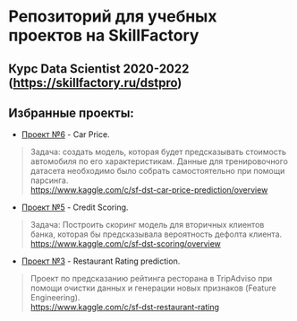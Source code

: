 # Репозиторий для учебных проектов на SkillFactory

## Курс Data Scientist 2020-2022 (https://skillfactory.ru/dstpro)

## Избранные проекты:

- [Проект №6](module_6) - Car Price.
> Задача: создать модель, которая будет предсказывать стоимость автомобиля по его характеристикам. 
Данные для тренировочного датасета необходимо было собрать самостоятельно при помощи парсинга. <br>
> https://www.kaggle.com/c/sf-dst-car-price-prediction/overview

- [Проект №5](module_5) - Credit Scoring.
> Задача: Построить скоринг модель для вторичных клиентов банка, которая бы предсказывала вероятность дефолта клиента. <br>
> https://www.kaggle.com/c/sf-dst-scoring/overview

- [Проект №3](module_3) - Restaurant Rating prediction.
> Проект по предсказанию рейтинга ресторана в TripAdviso при помощи очистки данных и генерации новых признаков (Feature Engineering). <br>
> https://www.kaggle.com/c/sf-dst-restaurant-rating





